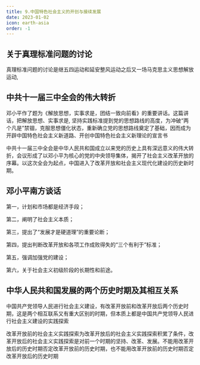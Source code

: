 ```yaml
---
title: 9.中国特色社会主义的开创与接续发展
date: 2023-01-02
icon: earth-asia
order: -1
---
```


## 关于真理标准问题的讨论<Badge text="选择题" type="tip" />

真理标准问题的讨论是继五四运动和延安整风运动之后又一场马克思主义思想解放运动,

## 中共十一届三中全会的伟大转折<Badge text="选择题" type="tip" />

邓小平作了题为《解放思想，实事求是，团结一致向前看》的重要讲话。这篇讲话，把解放思想、实事求是,
坚持实践标准提到党的思想路线的高度，为冲破“两个凡是”禁锢，克服思想僵化状态，重新确立党的思想路线奠定了基础，因而成为开辟中国特色社会主义新道路、开创中国特色社会主义新理论的宣言书

中共十一届三中全会是中华人民共和国成立以来党的历史上具有深远意义的伟大转折，会议形成了以邓小平为核心的党的中央领导集体，揭开了社会主义改革开放的序幕。以这次全会为起点，中国进入了改革开放和社会主义现代化建设的历史新时期。

## 邓小平南方谈话<Badge text="选择题" type="tip" />

第一，计划和市场都是经济手段；

第二，阐明了社会主义本质；

第三，提出了“发展才是硬道理”的重要论断；

第四，提出判断改革开放和各项工作成败得失的“三个有利于”标准；

第五，强调加强党的建设；

第六，关于社会主义初级阶段的长期性和前途。

## 中华人民共和国发展的两个历史时期及其相互关系<Badge text="选择题" type="tip" />

中国共产党领导人民进行社会主义建设，有改革开放前和改革开放后两个历史时期，这是两个相互联系又有重大区别的时期，但本质上都是中国共产党领导人民进行社会主义建设的实践探索

改革开放前的社会主义实践探索为改革开放后的社会主义实践探索积累了条件，改革开放后的社会主义实践探索是对前一个时期的坚持、改革、发展。不能用改革开放后的历史时期否定改革开放前的历史时期，也不能用改革开放前的历史时期否定改革开放后的历史时期
